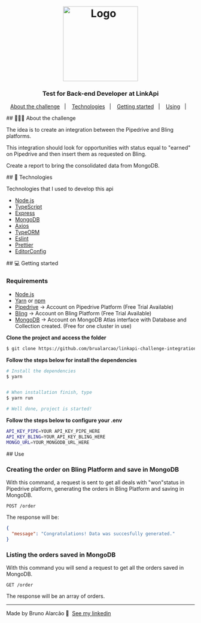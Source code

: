 <h1 align="center">
  <img alt="Logo" src="https://uploads-ssl.webflow.com/5f909e04066eda40d3943c21/5f90c34a4d91048e52fad31d_logo-branco.svg" width="200px">
</h1>

<h3 align="center">
  Test for Back-end Developer at LinkApi
</h3>




<p align="center">
  <a href="#about">About the challenge</a>&nbsp;&nbsp;&nbsp;|&nbsp;&nbsp;&nbsp;
  <a href="#technologies">Technologies</a>&nbsp;&nbsp;&nbsp;|&nbsp;&nbsp;&nbsp;
  <a href="#started">Getting started</a>&nbsp;&nbsp;&nbsp;|&nbsp;&nbsp;&nbsp;
  <a href="#use">Using</a>&nbsp;&nbsp;&nbsp;|&nbsp;&nbsp;&nbsp;
</p>

<div id="about"></div>
## 💇🏻‍♂️ About the challenge

The idea is to create an integration between the Pipedrive and Bling platforms.

This integration should look for opportunities with status equal to "earned" on Pipedrive and then insert them as requested on Bling.

Create a report to bring the consolidated data from MongoDB.


<div id="technologies"></div>
## 🚀 Technologies

Technologies that I used to develop this api

- [Node.js](https://nodejs.org/en/)
- [TypeScript](https://www.typescriptlang.org/)
- [Express](https://expressjs.com/pt-br/)
- [MongoDB](https://www.mongodb.com/)
- [Axios](https://github.com/axios/axios)
- [TypeORM](https://typeorm.io/#/)
- [Eslint](https://eslint.org/)
- [Prettier](https://prettier.io/)
- [EditorConfig](https://editorconfig.org/)


<div id="started"></div>
## 💻 Getting started

### Requirements

- [Node.js](https://nodejs.org/en/)
- [Yarn](https://classic.yarnpkg.com/) or [npm](https://www.npmjs.com/)
- [Pipedrive](https://www.pipedrive.com/pt) -> Account on Pipedrive Platform (Free Trial Available)
- [Bling](https://www.bling.com.br/home) -> Account on Bling Platform (Free Trial Available)
- [MongoDB](https://www.mongodb.com/) -> Account on MongoDB Atlas interface with Database and Collection created. (Free for one cluster in use)

**Clone the project and access the folder**

```bash
$ git clone https://github.com/brualarcao/linkapi-challenge-integration.git && cd linkapi-challenge-integration
```

**Follow the steps below for install the dependencies**

```bash
# Install the dependencies
$ yarn


# When installation finish, type
$ yarn run

# Well done, project is started!
```


**Follow the steps below to configure your .env**

```bash
API_KEY_PIPE=YOUR API_KEY_PIPE_HERE
API_KEY_BLING=YOUR_API_KEY_BLING_HERE
MONGO_URL=YOUR_MONGODB_URL_HERE

```

<div id="use"></div>
## Use

### Creating the order on Bling Platform and save in MongoDB

With this command, a request is sent to get all deals with "won"status in Pipedrive platform, generating the orders in Bling Platform and saving in MongoDB.

`POST /order`

The response will be:

```json
{
  "message": "Congratulations! Data was succesfully generated."
}
```

### Listing the orders saved in MongoDB

With this command you will send a request to get all the orders saved in MongoDB.

`GET /order`

The response will be an array of orders.


---

Made by Bruno Alarcão 👋 &nbsp;[See my linkedin](https://www.linkedin.com/in/bruno-alarc%C3%A3o-271253103/)
